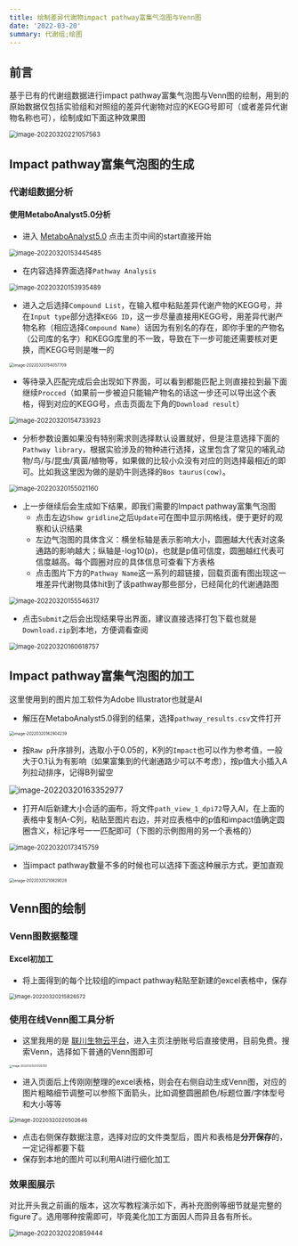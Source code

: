 ```yaml
---
title: 绘制差异代谢物impact pathway富集气泡图与Venn图
date: '2022-03-20'
summary: 代谢组;绘图
---
```


## 前言

基于已有的代谢组数据进行impact pathway富集气泡图与Venn图的绘制，用到的原始数据仅包括实验组和对照组的差异代谢物对应的KEGG号即可（或者差异代谢物名称也可），绘制成如下面这种效果图

<img src="https://s2.loli.net/2022/03/20/6L4bWtwnE572ZCr.png" alt="image-20220320221057563" style="zoom:80%;" />

<!--more-->

## Impact pathway富集气泡图的生成

### 代谢组数据分析

#### 使用MetaboAnalyst5.0分析

- 进入 [MetaboAnalyst5.0](https://dev.metaboanalyst.ca/MetaboAnalyst/home.xhtml) 点击主页中间的start直接开始

<img src="https://s2.loli.net/2022/03/20/sf6VIwPnRmLKid1.png" alt="image-20220320153445485" style="zoom:80%;" />

- 在内容选择界面选择`Pathway Analysis`

<img src="https://s2.loli.net/2022/03/20/TAYbJCvPr1M6OFp.png" alt="image-20220320153935489" style="zoom:80%;" />

- 进入之后选择`Compound List`，在输入框中粘贴差异代谢产物的KEGG号，并在`Input type`部分选择`KEGG ID`，这一步尽量直接用KEGG号，用差异代谢产物名称（相应选择`Compound Name`）话因为有别名的存在，即你手里的产物名（公司库的名字）和KEGG库里的不一致，导致在下一步可能还需要核对更换，而KEGG号则是唯一的

<img src="https://s2.loli.net/2022/03/20/vtu861LkqO7sjKI.png" alt="image-20220320154057709" style="zoom:50%;" />

- 等待录入匹配完成后会出现如下界面，可以看到都能匹配上则直接拉到最下面继续`Procced`（如果前一步被迫只能输产物名的话这一步还可以导出这个表格，得到对应的KEGG号，点击页面左下角的`Download result`）

<img src="https://s2.loli.net/2022/03/20/3l4b2UK7FeJqoHs.png" alt="image-20220320154733923" style="zoom:80%;" />

- 分析参数设置如果没有特别需求则选择默认设置就好，但是注意选择下面的`Pathway library`，根据实验涉及的物种进行选择，这里包含了常见的哺乳动物/鸟/与/昆虫/真菌/植物等，如果做的比较小众没有对应的则选择最相近的即可。比如我这里因为做的是奶牛则选择的`Bos taurus(cow)`。

<img src="https://s2.loli.net/2022/03/20/NkKtyhsoMUxQHmd.png" alt="image-20220320155021160" style="zoom:80%;" />

- 上一步继续后会生成如下结果，即我们需要的Impact pathway富集气泡图
  - 点击左边`Show gridline`之后`Update`可在图中显示网格线，便于更好的观察和认识结果
  - 左边气泡图的具体含义：横坐标轴是表示影响大小，圆圈越大代表对这条通路的影响越大；纵轴是-log10(p)，也就是p值可信度，圆圈越红代表可信度越高。每个圆圈对应的具体信息可查看下方表格
  - 点击图片下方的`Pathway Name`这一系列的超链接，回载页面有图出现这一堆差异代谢物具体hit到了该pathway那些部分，已经简化的代谢通路图

<img src="https://s2.loli.net/2022/03/20/9dQgJO4WqDscVIf.png" alt="image-20220320155546317" style="zoom:80%;" />



- 点击`Submit`之后会出现结果导出界面，建议直接选择打包下载也就是`Download.zip`到本地，方便调看查阅

<img src="https://s2.loli.net/2022/03/20/7WbkevEaZL5wyrg.png" alt="image-20220320160618757" style="zoom:80%;" />



## Impact pathway富集气泡图的加工

这里使用到的图片加工软件为Adobe Illustrator也就是AI

- 解压在MetaboAnalyst5.0得到的结果，选择`pathway_results.csv`文件打开

<img src="https://s2.loli.net/2022/03/20/Kjrt1oYyQnVmJPz.png" alt="image-20220320162904239" style="zoom:50%;" />

- 按`Raw p`升序排列，选取小于0.05的，K列的`Impact`也可以作为参考值，一般大于0.1认为有影响（如果富集到的代谢通路少可以不考虑），按p值大小插入A列拉动排序，记得B列留空

![image-20220320163352977](https://s2.loli.net/2022/03/20/gqiKtyrFpP5aVRB.png)

- 打开AI后新建大小合适的画布，将文件`path_view_1_dpi72`导入AI，在上面的表格中复制A-C列，粘贴至图片右边，并对应表格中的p值和impact值确定圆圈含义，标记序号一一匹配即可（下图的示例图用的另一个表格的）

<img src="https://s2.loli.net/2022/03/20/YwM8T1kU64ILmge.png" alt="image-20220320173415759" style="zoom:80%;" />

- 当impact pathway数量不多的时候也可以选择下面这种展示方式，更加直观

<img src="https://s2.loli.net/2022/03/20/ibvnSo87UejRlKW.png" alt="image-20220320210829028" style="zoom: 50%;" />



## Venn图的绘制

### Venn图数据整理

#### Excel初加工

- 将上面得到的每个比较组的impact pathway粘贴至新建的excel表格中，保存

<img src="https://s2.loli.net/2022/03/20/wBDjiyzl4OgaduP.png" alt="image-20220320215826572" style="zoom:67%;" />

### 使用在线Venn图工具分析

- 这里我用的是 [联川生物云平台](https://www.omicstudio.cn/tool)，进入主页注册账号后直接使用，目前免费。搜索Venn，选择如下普通的Venn图即可

<img src="https://s2.loli.net/2022/03/20/PTM3DB5KFYfGXlk.png" alt="image-20220320220126783" style="zoom: 33%;" />

- 进入页面后上传刚刚整理的excel表格，则会在右侧自动生成Venn图，对应的图片粗略细节调整可以参照下面箭头，比如调整圆圈颜色/标题位置/字体型号和大小等等

<img src="https://s2.loli.net/2022/03/20/eYt5EWGrZy8D3BL.png" alt="image-20220320220502646" style="zoom:67%;" />

- 点击右侧保存数据注意，选择对应的文件类型后，图片和表格是**分开保存**的，一定记得都要下载
- 保存到本地的图片可以利用AI进行细化加工



### 效果图展示

对比开头我之前画的版本，这次写教程演示如下，再补充图例等细节就是完整的figure了。选用哪种按需即可，毕竟美化加工方面因人而异且各有所长。

<img src="https://s2.loli.net/2022/03/20/j6aYR8N4BioKgzq.png" alt="image-20220320220859444" style="zoom:80%;" />